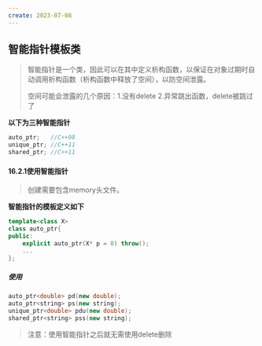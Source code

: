 ```yaml
---
create: 2023-07-08
---
```

## 智能指针模板类

>智能指针是一个类，因此可以在其中定义析构函数，以保证在对象过期时自动调用析构函数（析构函数中释放了空间），以防空间泄露。
>
>空间可能会泄露的几个原因：1.没有delete	2.异常跳出函数，delete被跳过了

**以下为三种智能指针**

```c++
auto_ptr;	//C++98
unique_ptr;	//C++11
shared_ptr;	//C++11
```

#### 16.2.1使用智能指针

> 创建需要包含memory头文件。

**智能指针的模板定义如下**

```c++
template<class X>
class auto_ptr{
public:
    explicit auto_ptr(X* p = 0) throw();
    ...
};
```

##### **使用**

```c++
auto_ptr<double> pd(new double);
auto_ptr<string> ps(new string);
unique_ptr<double> pdu(new double);
shared_ptr<string> pss(new string);
```

> 注意：使用智能指针之后就无需使用delete删除



